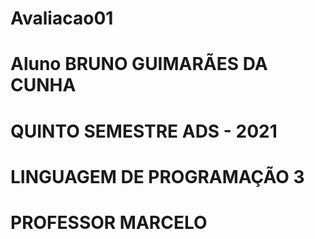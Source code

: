# Avaliacao01
# Aluno BRUNO GUIMARÃES DA CUNHA
# QUINTO SEMESTRE ADS - 2021
# LINGUAGEM DE PROGRAMAÇÃO 3
# PROFESSOR MARCELO
